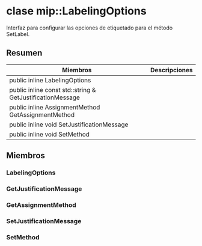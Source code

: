 # <a name="class-miplabelingoptions"></a>clase mip::LabelingOptions 
Interfaz para configurar las opciones de etiquetado para el método SetLabel.
## <a name="summary"></a>Resumen
 Miembros                        | Descripciones                                
--------------------------------|---------------------------------------------
public inline  LabelingOptions | 
public inline const std::string & GetJustificationMessage | 
public inline AssignmentMethod GetAssignmentMethod | 
public inline void SetJustificationMessage | 
public inline void SetMethod | 
## <a name="members"></a>Miembros
### <a name="labelingoptions"></a>LabelingOptions
### <a name="getjustificationmessage"></a>GetJustificationMessage
### <a name="getassignmentmethod"></a>GetAssignmentMethod
### <a name="setjustificationmessage"></a>SetJustificationMessage
### <a name="setmethod"></a>SetMethod